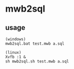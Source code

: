 mwb2sql
=======

usage
-------

    (windows)
    mwb2sql.bat test.mwb a.sql

    (linux)
    Xvfb :1 &
    sh mwb2sql.sh test.mwb a.sql

